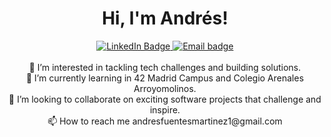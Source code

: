<div align="center">
   	<h1 align="center">Hi, I'm Andrés! </h1>
    	<a href="linkedin.com/in/andres-fuentes-martínez-57a6ba275">
		<img src="https://img.shields.io/badge/LinkedIn-0077B5?style=for-the-badge&logo=linkedin&logoColor=white" alt="LinkedIn Badge"/>
	</a>
	<a href="mailto:andresfuentesmartinez1@gmail.com">
		<img src="https://img.shields.io/badge/Gmail-D14836?style=for-the-badge&logo=gmail&logoColor=white" alt="Email badge"/>
	</a>
</div>
<br>
<div align="center">
👀 I’m interested in tackling tech challenges and building solutions. <br>
🌱 I’m currently learning in 42 Madrid Campus and Colegio Arenales Arroyomolinos. <br>
💞️ I’m looking to collaborate on  exciting software projects that challenge and inspire. <br>
📫 How to reach me andresfuentesmartinez1@gmail.com 
</div>
<!---
afuentes-dev/afuentes-dev is a ✨ special ✨ repository because its `README.md` (this file) appears on your GitHub profile.
You can click the Preview link to take a look at your changes.
--->
